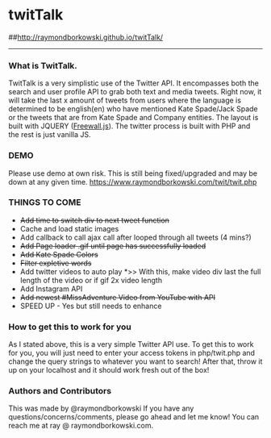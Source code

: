# twitTalk
##http://raymondborkowski.github.io/twitTalk/
***
### What is TwitTalk.
TwitTalk is a very simplistic use of the Twitter API. It encompasses both the search and user profile API to grab both text and media tweets. Right now, it will take the last x amount of tweets from users where the language is determined to be english(en) who have mentioned Kate Spade/Jack Spade or the tweets that are from Kate Spade and Company entities. The layout is built with JQUERY ([Freewall.js](http://vnjs.net/www/project/freewall/)). The twitter process is built with PHP and the rest is just vanilla JS.

### DEMO
Please use demo at own risk. This is still being fixed/upgraded and may be down at any given time.
https://www.raymondborkowski.com/twit/twit.php

### THINGS TO COME
* ~~Add time to switch div to next tweet function~~
* Cache and load static images
* Add callback to call ajax call after looped through all tweets (4 mins?)
* ~~Add Page loader .gif until page has successfully loaded~~
* ~~Add Kate Spade Colors~~
* ~~Filter expletive words~~
* Add twitter videos to auto play
*>>  With this, make video div last the full length of the video or if gif 2x video length
* Add Instagram API
* ~~Add newest #MissAdventure Video from YouTube with API~~
* SPEED UP - Yes but still needs to enhance

### How to get this to work for you
As I stated above, this is a very simple Twitter API use. To get this to work for you, you will just need to enter your access tokens in php/twit.php and change the query strings to whatever you want to search! After that, throw it up on your localhost and it should work fresh out of the box!

### Authors and Contributors
This was made by @raymondborkowski If you have any questions/concerns/comments, please go ahead and let me know! You can reach me at ray @ raymondborkowski.com. 
